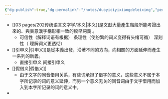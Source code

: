 ```yaml
---
{"dg-publish":true,"dg-permalink":"/notes/duoyiciyixiangdeleixing","permalink":"/notes/duoyiciyixiangdeleixing/","tags":["语言学"],"created":"2024-11-30T20:51:09.086+08:00","updated":"2025-03-02T20:02:28.768+08:00"}
---
```


- [[03 pages/202传统语言文字学/本义\|本义]]是文獻大量產生階段所能考證出來的、與表意漢字構形相一致的較早詞義 。
	- 可信性（解释词语有根据） 条理性（使纷繁的词义变得有头绪可循） 深刻性（ 理解词义更透彻）
- [[引申义\|引申义]]是從本義出發，沿著不同的方向，向相關的方面延伸而產生一系列的新義。
	- 直接引申义 间接引申义
- [[假借义\|假借义]]
	- 由于文字的同音借用关系，有些词承担了借字的意义，这些意义不属于本字所记录的词的意义延伸，而另一个意义无关的同音词由于文字借用而加入到本字所记录的词的意义中。
-